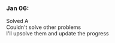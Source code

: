 <h3>Jan 06:</h3>
<div>
  Solved A
  <br>
  Couldn't solve other problems
  <br>
  I'll upsolve them and update the progress
</div>

